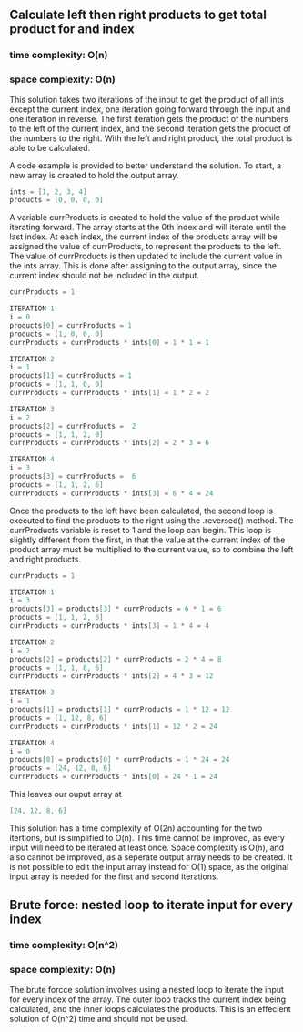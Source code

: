 ## Calculate left then right products to get total product for and index
### time complexity: O(n)
### space complexity: O(n)

This solution takes two iterations of the input to get the product of all ints except the current index, one iteration going forward through the input and one iteration in reverse. The first iteration gets the product of the numbers to the left of the current index, and the second iteration gets the product of the numbers to the right. With the left and right product, the total product is able to be calculated. 

A code example is provided to better understand the solution. To start, a new array is created to hold the output array. 
```swift
ints = [1, 2, 3, 4]
products = [0, 0, 0, 0]
```

A variable currProducts is created to hold the value of the product while iterating forward. The array starts at the 0th index and will iterate until the last index. At each index, the current index of the products array will be assigned the value of currProducts, to represent the products to the left. The value of currProducts is then updated to include the current value in the ints array. This is done after assigning to the output array, since the current index should not be included in the output.
```swift
currProducts = 1

ITERATION 1
i = 0
products[0] = currProducts = 1
products = [1, 0, 0, 0]
currProducts = currProducts * ints[0] = 1 * 1 = 1

ITERATION 2
i = 1
products[1] = currProducts = 1
products = [1, 1, 0, 0]
currProducts = currProducts * ints[1] = 1 * 2 = 2

ITERATION 3
i = 2
products[2] = currProducts =  2
products = [1, 1, 2, 0]
currProducts = currProducts * ints[2] = 2 * 3 = 6

ITERATION 4
i = 3
products[3] = currProducts =  6
products = [1, 1, 2, 6]
currProducts = currProducts * ints[3] = 6 * 4 = 24
```

Once the products to the left have been calculated, the second loop is executed to find the products to the right using the .reversed() method. The currProducts variable is reset to 1 and the loop can begin. This loop is slightly different from the first, in that the value at the current index of the product array must be multiplied to the current value, so to combine the left and right products.
```swift
currProducts = 1

ITERATION 1
i = 3
products[3] = products[3] * currProducts = 6 * 1 = 6
products = [1, 1, 2, 6]
currProducts = currProducts * ints[3] = 1 * 4 = 4

ITERATION 2
i = 2
products[2] = products[2] * currProducts = 2 * 4 = 8
products = [1, 1, 8, 6]
currProducts = currProducts * ints[2] = 4 * 3 = 12

ITERATION 3
i = 1
products[1] = products[1] * currProducts = 1 * 12 = 12
products = [1, 12, 8, 6]
currProducts = currProducts * ints[1] = 12 * 2 = 24

ITERATION 4
i = 0
products[0] = products[0] * currProducts = 1 * 24 = 24
products = [24, 12, 8, 6]
currProducts = currProducts * ints[0] = 24 * 1 = 24
```

This leaves our ouput array at
```swift
[24, 12, 8, 6]
```

This solution has a time complexity of O(2n) accounting for the two itertions, but is simplified to O(n). This time cannot be improved, as every input will need to be iterated at least once. Space complexity is O(n), and also cannot be improved, as a seperate output array needs to be created. It is not possible to edit the input array instead for O(1) space, as the original input array is needed for the first and second iterations. 

## Brute force: nested loop to iterate input for every index
### time complexity: O(n^2)
### space complexity: O(n)

The brute forcce solution involves using a nested loop to iterate the input for every index of the array. The outer loop tracks the current index being calculated, and the inner loops calculates the products. This is an effecient solution of O(n^2) time and should not be used.
